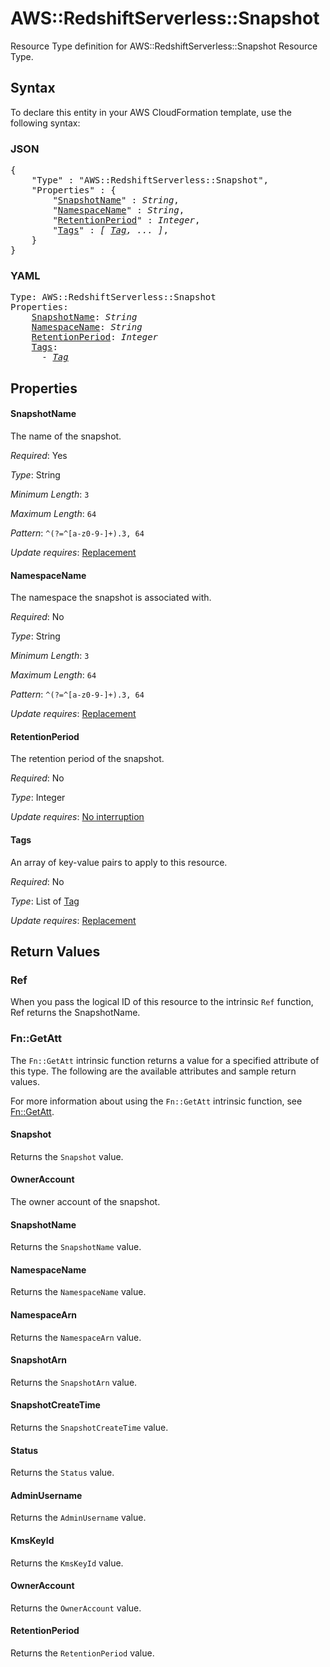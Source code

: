 # AWS::RedshiftServerless::Snapshot

Resource Type definition for AWS::RedshiftServerless::Snapshot Resource Type.

## Syntax

To declare this entity in your AWS CloudFormation template, use the following syntax:

### JSON

<pre>
{
    "Type" : "AWS::RedshiftServerless::Snapshot",
    "Properties" : {
        "<a href="#snapshotname" title="SnapshotName">SnapshotName</a>" : <i>String</i>,
        "<a href="#namespacename" title="NamespaceName">NamespaceName</a>" : <i>String</i>,
        "<a href="#retentionperiod" title="RetentionPeriod">RetentionPeriod</a>" : <i>Integer</i>,
        "<a href="#tags" title="Tags">Tags</a>" : <i>[ <a href="tag.md">Tag</a>, ... ]</i>,
    }
}
</pre>

### YAML

<pre>
Type: AWS::RedshiftServerless::Snapshot
Properties:
    <a href="#snapshotname" title="SnapshotName">SnapshotName</a>: <i>String</i>
    <a href="#namespacename" title="NamespaceName">NamespaceName</a>: <i>String</i>
    <a href="#retentionperiod" title="RetentionPeriod">RetentionPeriod</a>: <i>Integer</i>
    <a href="#tags" title="Tags">Tags</a>: <i>
      - <a href="tag.md">Tag</a></i>
</pre>

## Properties

#### SnapshotName

The name of the snapshot.

_Required_: Yes

_Type_: String

_Minimum Length_: <code>3</code>

_Maximum Length_: <code>64</code>

_Pattern_: <code>^(?=^[a-z0-9-]+$).{3,64}$</code>

_Update requires_: [Replacement](https://docs.aws.amazon.com/AWSCloudFormation/latest/UserGuide/using-cfn-updating-stacks-update-behaviors.html#update-replacement)

#### NamespaceName

The namespace the snapshot is associated with.

_Required_: No

_Type_: String

_Minimum Length_: <code>3</code>

_Maximum Length_: <code>64</code>

_Pattern_: <code>^(?=^[a-z0-9-]+$).{3,64}$</code>

_Update requires_: [Replacement](https://docs.aws.amazon.com/AWSCloudFormation/latest/UserGuide/using-cfn-updating-stacks-update-behaviors.html#update-replacement)

#### RetentionPeriod

The retention period of the snapshot.

_Required_: No

_Type_: Integer

_Update requires_: [No interruption](https://docs.aws.amazon.com/AWSCloudFormation/latest/UserGuide/using-cfn-updating-stacks-update-behaviors.html#update-no-interrupt)

#### Tags

An array of key-value pairs to apply to this resource.

_Required_: No

_Type_: List of <a href="tag.md">Tag</a>

_Update requires_: [Replacement](https://docs.aws.amazon.com/AWSCloudFormation/latest/UserGuide/using-cfn-updating-stacks-update-behaviors.html#update-replacement)

## Return Values

### Ref

When you pass the logical ID of this resource to the intrinsic `Ref` function, Ref returns the SnapshotName.

### Fn::GetAtt

The `Fn::GetAtt` intrinsic function returns a value for a specified attribute of this type. The following are the available attributes and sample return values.

For more information about using the `Fn::GetAtt` intrinsic function, see [Fn::GetAtt](https://docs.aws.amazon.com/AWSCloudFormation/latest/UserGuide/intrinsic-function-reference-getatt.html).

#### Snapshot

Returns the <code>Snapshot</code> value.

#### OwnerAccount

The owner account of the snapshot.

#### SnapshotName

Returns the <code>SnapshotName</code> value.

#### NamespaceName

Returns the <code>NamespaceName</code> value.

#### NamespaceArn

Returns the <code>NamespaceArn</code> value.

#### SnapshotArn

Returns the <code>SnapshotArn</code> value.

#### SnapshotCreateTime

Returns the <code>SnapshotCreateTime</code> value.

#### Status

Returns the <code>Status</code> value.

#### AdminUsername

Returns the <code>AdminUsername</code> value.

#### KmsKeyId

Returns the <code>KmsKeyId</code> value.

#### OwnerAccount

Returns the <code>OwnerAccount</code> value.

#### RetentionPeriod

Returns the <code>RetentionPeriod</code> value.
